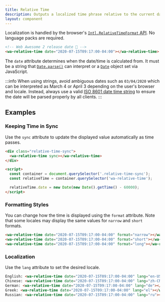 ```yaml
---
title: Relative Time
description: Outputs a localized time phrase relative to the current date and time.
layout: component
---
```


Localization is handled by the browser's [`Intl.RelativeTimeFormat` API](https://developer.mozilla.org/en-US/docs/Web/JavaScript/Reference/Global_Objects/Intl/RelativeTimeFormat). No language packs are required.

```html {.example}
<!-- Web Awesome 2 release date 🎉 -->
<wa-relative-time date="2020-07-15T09:17:00-04:00"></wa-relative-time>
```

The `date` attribute determines when the date/time is calculated from. It must be a string that [`Date.parse()`](https://developer.mozilla.org/en-US/docs/Web/JavaScript/Reference/Global_Objects/Date/parse) can interpret or a [`Date`](https://developer.mozilla.org/en-US/docs/Web/JavaScript/Reference/Global_Objects/Date) object set via JavaScript.

:::info
When using strings, avoid ambiguous dates such as `03/04/2020` which can be interpreted as March 4 or April 3 depending on the user's browser and locale. Instead, always use a valid [ISO 8601 date time string](https://developer.mozilla.org/en-US/docs/Web/JavaScript/Reference/Global_Objects/Date/parse#Date_Time_String_Format) to ensure the date will be parsed properly by all clients.
:::

## Examples

### Keeping Time in Sync

Use the `sync` attribute to update the displayed value automatically as time passes.

```html {.example}
<div class="relative-time-sync">
  <wa-relative-time sync></wa-relative-time>
</div>

<script>
  const container = document.querySelector('.relative-time-sync');
  const relativeTime = container.querySelector('wa-relative-time');

  relativeTime.date = new Date(new Date().getTime() - 60000);
</script>
```

### Formatting Styles

You can change how the time is displayed using the `format` attribute. Note that some locales may display the same values for `narrow` and `short` formats.

```html {.example}
<wa-relative-time date="2020-07-15T09:17:00-04:00" format="narrow"></wa-relative-time><br />
<wa-relative-time date="2020-07-15T09:17:00-04:00" format="short"></wa-relative-time><br />
<wa-relative-time date="2020-07-15T09:17:00-04:00" format="long"></wa-relative-time>
```

### Localization

Use the `lang` attribute to set the desired locale.

```html {.example}
English: <wa-relative-time date="2020-07-15T09:17:00-04:00" lang="en-US"></wa-relative-time><br />
Chinese: <wa-relative-time date="2020-07-15T09:17:00-04:00" lang="zh-CN"></wa-relative-time><br />
German: <wa-relative-time date="2020-07-15T09:17:00-04:00" lang="de"></wa-relative-time><br />
Greek: <wa-relative-time date="2020-07-15T09:17:00-04:00" lang="el"></wa-relative-time><br />
Russian: <wa-relative-time date="2020-07-15T09:17:00-04:00" lang="ru"></wa-relative-time>
```
